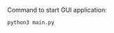 Command to start GUI application:

`python3 main.py`

<!--
Urkund won't accept this file because it has too few characters. The comment below is there to increase the character count.
Lorem ipsum dolor sit amet, consectetur adipiscing elit. Proin euismod lacus sapien, id tincidunt quam lobortis sed.
Vestibulum ante ipsum primis in faucibus orci luctus et ultrices posuere cubilia curae; Quisque quis leo rutrum tellus
posuere varius. Praesent libero tortor, pretium fringilla dui eget, hendrerit porttitor mauris. Praesent dignissim
urna ut dolor tempus dictum. Ut rhoncus feugiat neque. Cras eget urna ac diam fermentum lobortis at ut ligula.
Morbi felis ex, ultrices ut ligula gravida, condimentum dignissim augue. Nulla tempus eget neque vel pulvinar.
Aenean nec quam in velit vestibulum pulvinar. Maecenas tempus varius nisi. Nam malesuada metus id mauris suscipit,
a sodales est viverra.

Class aptent taciti sociosqu ad litora torquent per conubia nostra, per inceptos himenaeos.
Praesent consectetur vel ligula eget bibendum. Ut cursus libero felis, eu venenatis magna rhoncus id.
Nullam sed ipsum facilisis, efficitur libero sit amet, porttitor dolor. Curabitur at congue odio.
Mauris gravida vel odio non eleifend. Integer vel aliquet purus. Praesent interdum tortor nec semper maximus.
Pellentesque vel pellentesque justo. Mauris sollicitudin mauris et justo cursus semper.
Donec ligula ante, euismod porta nisl ac, posuere lacinia est. Nulla facilisi.
Morbi non ultrices sem, vel venenatis enim. Donec pretium lectus a sem volutpat bibendum.
-->
